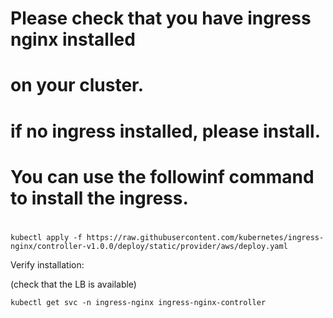 # Please check that you have ingress nginx installed 
# on your cluster.
# if no ingress installed, please install.
# You can use the followinf command to install the ingress.
#
```
kubectl apply -f https://raw.githubusercontent.com/kubernetes/ingress-nginx/controller-v1.0.0/deploy/static/provider/aws/deploy.yaml
```

Verify installation:

(check that the LB is available)
```
kubectl get svc -n ingress-nginx ingress-nginx-controller
```
